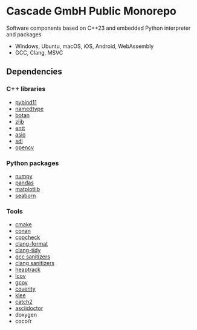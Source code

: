 # Cascade GmbH Public Monorepo

Software components based on C++23 and embedded Python interpreter and packages
- Windows, Ubuntu, macOS, iOS, Android, WebAssembly
- GCC, Clang, MSVC

## Dependencies

### C++ libraries

  - [pybind11](https://github.com/pybind/pybind11)
  - [namedtype](https://github.com/joboccara/NamedType)
  - [botan](https://github.com/randombit/botan)
  - [zlib](https://github.com/madler/zlib)
  - [entt](https://github.com/skypjack/entt)
  - [asio](https://github.com/chriskohlhoff/asio)
  - [sdl](https://github.com/libsdl-org/SDL)
  - [opencv](https://github.com/opencv/opencv)

### Python packages

  - [numpy]()
  - [pandas]()
  - [matplotlib]()
  - [seaborn]()

### Tools

  - [cmake]()
  - [conan]()
  - [cppcheck]()
  - [clang-format]()
  - [clang-tidy]()
  - [gcc sanitizers]()
  - [clang sanitizers]()
  - [heaptrack]()
  - [lcov]() 
  - [gcov]()
  - [coverity]()
  - [klee]()
  - [catch2]()
  - [asciidoctor]()
  - []()doxygen
  - coco/r


  

